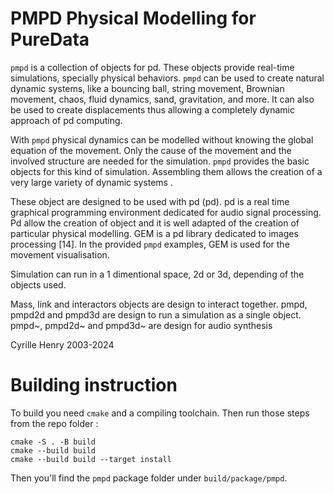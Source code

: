 PMPD Physical Modelling for PureData
====================================

`pmpd` is a collection of objects for pd.  These objects provide real-time  simulations, specially 
physical behaviors. `pmpd`  can be used to create natural dynamic systems, like a bouncing ball, 
string movement, Brownian movement, chaos,  fluid dynamics, sand, gravitation, and more. It can 
also be used to create displacements  thus allowing a completely dynamic approach of pd 
computing. 

With `pmpd`  physical dynamics can be modelled without knowing the global equation of the 
movement. Only the cause of the movement and the involved structure are needed for the 
simulation. `pmpd`  provides the basic objects for this kind of simulation. Assembling them allows the 
creation of a very large variety of dynamic systems . 

These object are designed to be used with pd (pd). pd is a real time graphical programming 
environment dedicated for audio signal processing. Pd allow the creation of object and it is well 
adapted of the creation of particular physical modelling. GEM is a pd library dedicated to images 
processing [14]. In the provided `pmpd`  examples, GEM is used for the movement visualisation. 

Simulation can run in a 1 dimentional space, 2d or 3d, depending of the objects used.

Mass, link and interactors objects are design to interact together.
pmpd, pmpd2d and pmpd3d are design to run a simulation as a single object.
pmpd~, pmpd2d~ and pmpd3d~ are design for audio synthesis 

Cyrille Henry 2003-2024

Building instruction
====================

To build you need `cmake` and a compiling toolchain. Then run those steps from the repo folder : 

    cmake -S . -B build 
    cmake --build build
    cmake --build build --target install

Then you'll find the `pmpd` package folder under `build/package/pmpd`.

